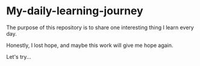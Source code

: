 # My-daily-learning-journey

The purpose of this repository is to share one interesting thing I learn every day.

Honestly, I lost hope, and maybe this work will give me hope again.

Let's try...
